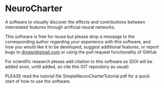 # NeuroCharter
A software to visually discover the effects and contributions between interrelated features through artificial neural networks.

This software is free for reuse but please drop a message to the corresponding author regarding your experience with this software, and how you would like it to be developed, suggest additional features, or report bugs to drnesr@gmail.com or using the pull request functionality of GitHub

For scientific research please add citation to this software as (DOI will be added soon, untill added, so cite this GIT repository as usual)

PLEASE read the tutorial file SimpleNeuroCharterTutorial.pdf for a quick start of how to use the software.
